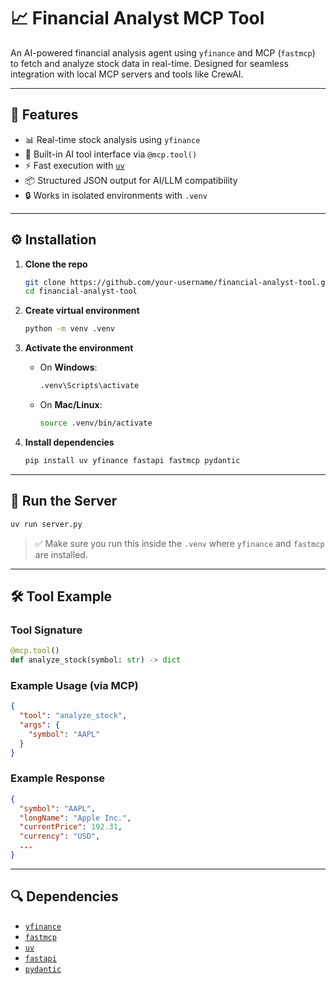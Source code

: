 # 📈 Financial Analyst MCP Tool

An AI-powered financial analysis agent using `yfinance` and MCP (`fastmcp`) to fetch and analyze stock data in real-time. Designed for seamless integration with local MCP servers and tools like CrewAI.

---

## 🚀 Features

- 📊 Real-time stock analysis using `yfinance`
- 🧠 Built-in AI tool interface via `@mcp.tool()`
- ⚡ Fast execution with [`uv`](https://github.com/astral-sh/uv)
- 📦 Structured JSON output for AI/LLM compatibility
- 🔒 Works in isolated environments with `.venv`

---

## ⚙️ Installation

1. **Clone the repo**
   ```bash
   git clone https://github.com/your-username/financial-analyst-tool.git
   cd financial-analyst-tool
   ```

2. **Create virtual environment**
   ```bash
   python -m venv .venv
   ```

3. **Activate the environment**
   - On **Windows**:
     ```bash
     .venv\Scripts\activate
     ```
   - On **Mac/Linux**:
     ```bash
     source .venv/bin/activate
     ```

4. **Install dependencies**
   ```bash
   pip install uv yfinance fastapi fastmcp pydantic
   ```

---

## 🧪 Run the Server

```bash
uv run server.py
```

> ✅ Make sure you run this inside the `.venv` where `yfinance` and `fastmcp` are installed.

---

## 🛠️ Tool Example

### Tool Signature

```python
@mcp.tool()
def analyze_stock(symbol: str) -> dict
```

### Example Usage (via MCP)

```json
{
  "tool": "analyze_stock",
  "args": {
    "symbol": "AAPL"
  }
}
```

### Example Response

```json
{
  "symbol": "AAPL",
  "longName": "Apple Inc.",
  "currentPrice": 192.31,
  "currency": "USD",
  ...
}
```

---

## 🔍 Dependencies

- [`yfinance`](https://pypi.org/project/yfinance/)
- [`fastmcp`](https://pypi.org/project/fastmcp/)
- [`uv`](https://github.com/astral-sh/uv)
- [`fastapi`](https://fastapi.tiangolo.com/)
- [`pydantic`](https://docs.pydantic.dev/)

